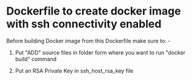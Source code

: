 # Dockerfile to create docker image with ssh connectivity enabled

Before building Docker image from this Dockerfile make sure to: -

1) Put "ADD" source files in folder form where you want to run "docker build" command

2) Put an RSA Private Key in ssh_host_rsa_key file
